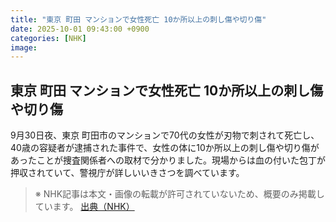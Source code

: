 ```yaml
---
title: "東京 町田 マンションで女性死亡 10か所以上の刺し傷や切り傷"
date: 2025-10-01 09:43:00 +0900
categories: [NHK]
image: 
---
```

## 東京 町田 マンションで女性死亡 10か所以上の刺し傷や切り傷

9月30日夜、東京 町田市のマンションで70代の女性が刃物で刺されて死亡し、40歳の容疑者が逮捕された事件で、女性の体に10か所以上の刺し傷や切り傷があったことが捜査関係者への取材で分かりました。現場からは血の付いた包丁が押収されていて、警視庁が詳しいいきさつを調べています。

> ※ NHK記事は本文・画像の転載が許可されていないため、概要のみ掲載しています。
[出典（NHK）](http://www3.nhk.or.jp/news/html/20251001/k10014938231000.html)
